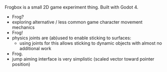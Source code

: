 Frogbox is a small 2D game experiment thing. Built with Godot 4.

- Frog?
- exploring alternative / less common game character movement mechanics
- Frog!
- physics joints are (ab)used to enable sticking to surfaces:
	- using joints for this allows sticking to dynamic objects with almost no additional work
- Frog.
- jump aiming interface is very simplistic (scaled vector toward pointer position)

